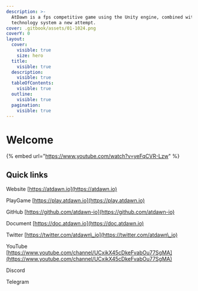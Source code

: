 ```yaml
---
description: >-
  AtDawn is a fps competitive game using the Unity engine, combined with web3
  technology system a new attempt.
cover: .gitbook/assets/01-1024.png
coverY: 0
layout:
  cover:
    visible: true
    size: hero
  title:
    visible: true
  description:
    visible: true
  tableOfContents:
    visible: true
  outline:
    visible: true
  pagination:
    visible: true
---
```


# Welcome

{% embed url="https://www.youtube.com/watch?v=yeFqCVR-Lzw" %}

## Quick links

Website                 [https://atdawn.io](https://atdawn.io)

PlayGame             [https://play.atdawn.io](https://play.atdawn.io)

GitHub                   [https://github.com/atdawn-io](https://github.com/atdawn-io)

Document             [https://doc.atdawn.io](https://doc.atdawn.io)

Twitter                   [https://twitter.com/atdawn\_io](https://twitter.com/atdawn\_io)

YouTube                 [https://www.youtube.com/channel/UCxikX45cDkeFvabOu77SgMA](https://www.youtube.com/channel/UCxikX45cDkeFvabOu77SgMA)

Discord                 &#x20;

Telegram             &#x20;
